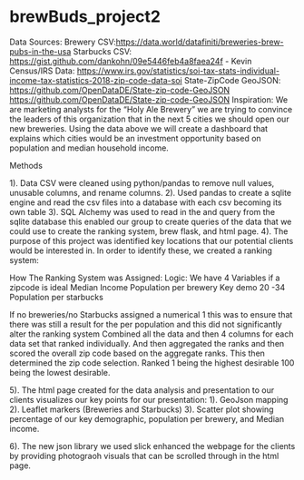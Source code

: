 # brewBuds_project2
 
Data Sources:
Brewery CSV:https://data.world/datafiniti/breweries-brew-pubs-in-the-usa
Starbucks CSV: https://gist.github.com/dankohn/09e5446feb4a8faea24f - Kevin
Census/IRS Data:
https://www.irs.gov/statistics/soi-tax-stats-individual-income-tax-statistics-2018-zip-code-data-soi
State-ZipCode GeoJSON: 
https://github.com/OpenDataDE/State-zip-code-GeoJSON
https://github.com/OpenDataDE/State-zip-code-GeoJSON
Inspiration:
We are marketing analysts for the “Holy Ale Brewery” we are trying to convince the leaders of this organization that in the next 5 cities we should open our new breweries. Using the data above we will create a dashboard that explains which cities would be an investment opportunity based on population and median household income.


Methods 

1). Data CSV were cleaned using python/pandas to remove null values, unusable columns, and rename columns. 
2). Used pandas to create a sqlite engine and read the csv files into a database with each csv becoming its own table 
3). SQL Alchemy was used to read in the and query from the sqlite database this enabled our group to create queries of the data that we could use to create the ranking system, brew flask, and html page. 
4). The purpose of this project was identified key locations that our potential clients would be interested in. In order to identify these, we created a ranking system:

How The Ranking System was Assigned: 
Logic: We have 4 Variables if a zipcode is ideal 
	Median Income
	Population per brewery
	Key demo 20 -34 
	Population per starbucks 

If no breweries/no Starbucks assigned a numerical 1 this was to ensure that there was still a result for the per population and this did not significantly alter the ranking system 
Combined all the data and then 4 columns for each data set that ranked individually. And then aggregated the ranks and then scored the overall zip code based on the aggregate ranks. This then determined the zip code selection. Ranked 1 being the highest desirable 100 being the lowest desirable. 

5). The html page created for the data analysis and presentation to our clients visualizes our key points for our presentation:
	1). GeoJson mapping
	2). Leaflet markers (Breweries and Starbucks)
	3). Scatter plot showing percentage of our key demographic, population per brewery, and Median income.


6). The new json library we used slick enhanced the webpage for the clients by providing photograoh visuals that can be scrolled through in the html page.

